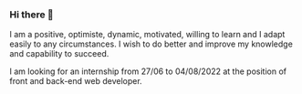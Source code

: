 ### Hi there 👋

I am a positive, optimiste, dynamic, motivated, willing to learn and 
I adapt easily to any circumstances.
I wish to do better and improve my knowledge and capability to succeed.

I am looking for an internship from 27/06 to 04/08/2022 at the position 
of front and back-end web developer.
<!--
**lilypoetry/lilypoetry** is a ✨ _special_ ✨ repository because its `README.md` (this file) appears on your GitHub profile.

Here are some ideas to get you started:

- 🔭 I’m currently working on ...
- 🌱 I’m currently learning ...
- 👯 I’m looking to collaborate on ...
- 🤔 I’m looking for help with ...
- 💬 Ask me about ...
- 📫 How to reach me: ...
- 😄 Pronouns: ...
- ⚡ Fun fact: ...
-->
